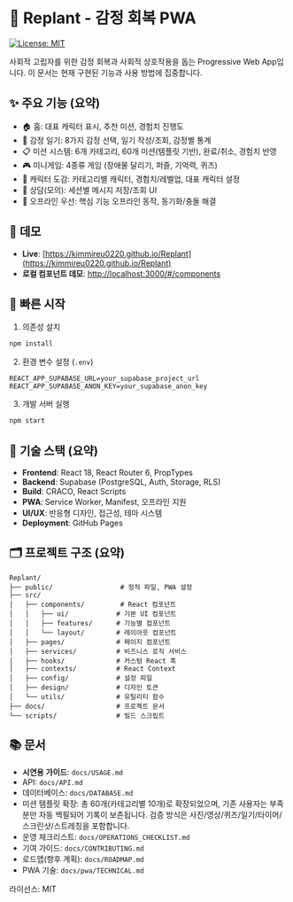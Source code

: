 # 🌱 Replant - 감정 회복 PWA

[![License: MIT](https://img.shields.io/badge/License-MIT-yellow.svg)](https://opensource.org/licenses/MIT)

사회적 고립자를 위한 감정 회복과 사회적 상호작용을 돕는 Progressive Web App입니다. 이 문서는 현재 구현된 기능과 사용 방법에 집중합니다.

## ✨ 주요 기능 (요약)
- 🏠 홈: 대표 캐릭터 표시, 추천 미션, 경험치 진행도
- 📝 감정 일기: 8가지 감정 선택, 일기 작성/조회, 감정별 통계
- 📋 미션 시스템: 6개 카테고리, 60개 미션(템플릿 기반), 완료/취소, 경험치 반영
- 🎮 미니게임: 4종류 게임 (장애물 달리기, 퍼즐, 기억력, 퀴즈)
- 📖 캐릭터 도감: 카테고리별 캐릭터, 경험치/레벨업, 대표 캐릭터 설정
- 💬 상담(모의): 세션별 메시지 저장/조회 UI
- 🔄 오프라인 우선: 핵심 기능 오프라인 동작, 동기화/충돌 해결

<!-- PWA 상세 기능 설명은 기술 문서로 이동 -->

## 🔗 데모
- **Live**: [https://kimmireu0220.github.io/Replant](https://kimmireu0220.github.io/Replant)
- **로컬 컴포넌트 데모**: [http://localhost:3000/#/components](http://localhost:3000/#/components)

## 🚀 빠른 시작
1) 의존성 설치
```bash
npm install
```
2) 환경 변수 설정 (`.env`)
```env
REACT_APP_SUPABASE_URL=your_supabase_project_url
REACT_APP_SUPABASE_ANON_KEY=your_supabase_anon_key
```
3) 개발 서버 실행
```bash
npm start
```

## 🧩 기술 스택 (요약)
- **Frontend**: React 18, React Router 6, PropTypes
- **Backend**: Supabase (PostgreSQL, Auth, Storage, RLS)
- **Build**: CRACO, React Scripts
- **PWA**: Service Worker, Manifest, 오프라인 지원
- **UI/UX**: 반응형 디자인, 접근성, 테마 시스템
- **Deployment**: GitHub Pages

## 🗂 프로젝트 구조 (요약)
```
Replant/
├── public/                 # 정적 파일, PWA 설정
├── src/
│   ├── components/         # React 컴포넌트
│   │   ├── ui/            # 기본 UI 컴포넌트
│   │   ├── features/      # 기능별 컴포넌트
│   │   └── layout/        # 레이아웃 컴포넌트
│   ├── pages/             # 페이지 컴포넌트
│   ├── services/          # 비즈니스 로직 서비스
│   ├── hooks/             # 커스텀 React 훅
│   ├── contexts/          # React Context
│   ├── config/            # 설정 파일
│   ├── design/            # 디자인 토큰
│   └── utils/             # 유틸리티 함수
├── docs/                  # 프로젝트 문서
└── scripts/               # 빌드 스크립트
```

## 📚 문서
- **시연용 가이드**: `docs/USAGE.md`
- API: `docs/API.md`
- 데이터베이스: `docs/DATABASE.md`
- 미션 템플릿 확장: 총 60개(카테고리별 10개)로 확장되었으며, 기존 사용자는 부족분만 자동 백필되어 기록이 보존됩니다. 검증 방식은 사진/영상/퀴즈/일기/타이머/스크린샷/스트레칭을 포함합니다.
- 운영 체크리스트: `docs/OPERATIONS_CHECKLIST.md`
- 기여 가이드: `docs/CONTRIBUTING.md`
- 로드맵(향후 계획): `docs/ROADMAP.md`
- PWA 기술: `docs/pwa/TECHNICAL.md`

라이선스: MIT


